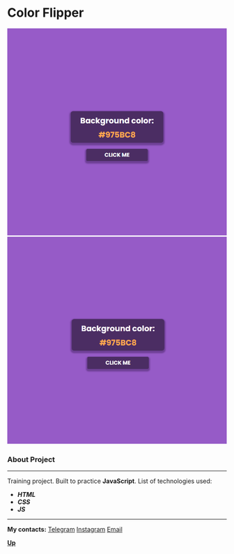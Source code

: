 <a id='anchor'></a>
# Color Flipper

![Start screen](assets/img/Start.png)
![Action gif](assets/img/action.gif)

### About Project

***

Training project. Built to practice __**JavaScript**__. List of technologies used:

* ___HTML___
* ___CSS___
* ___JS___

___

__**My contacts:**__
[Telegram](https://t.me/eurokot)
[Instagram](https://www.instagram.com/sadpage.js/)
<a href='mailto:eurokot_dev@mail.ru'>Email</a>

__[Up](#anchor)__
